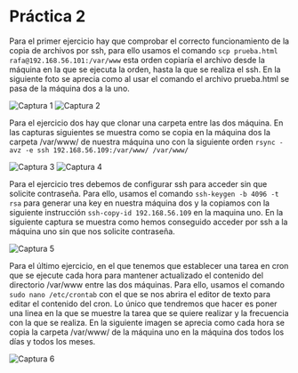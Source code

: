 # Práctica 2
Para el primer ejercicio hay que comprobar el correcto funcionamiento de la copia de archivos por ssh, para ello usamos el comando `scp prueba.html rafa@192.168.56.101:/var/www` esta orden copiaría el archivo desde la máquina en la que se ejecuta la orden, hasta la que se realiza el ssh. En la siguiente foto se aprecia como al usar el comando el archivo prueba.html se pasa de la máquina dos a la uno.

![Captura 1](http://imgur.com/AfHnfxf.jpg "Captura de la prueba")
![Captura 2](http://imgur.com/fDOh3r7.jpg "Captura de la prueba")

Para el ejercicio dos hay que clonar una carpeta entre las dos máquina. En las capturas siguientes se muestra como se copia en la máquina dos la carpeta /var/www/ de nuestra máquina uno con la siguiente orden `rsync -avz -e ssh 192.168.56.109:/var/www/ /var/www/`

![Captura 3](http://imgur.com/cz0MPUa.jpg "Captura de la prueba")
![Captura 4](http://imgur.com/xV4Ook1.jpg "Captura de la prueba")

Para el ejercicio tres debemos de configurar ssh para acceder sin que solicite contraseña. Para ello, usamos el comando `ssh-keygen -b 4096 -t rsa` para generar una key en nuestra máquina dos y la copiamos con la siguiente instrucción `ssh-copy-id 192.168.56.109` en la maquina uno. En la siguiente captura se muestra como hemos conseguido acceder por ssh a la máquina uno sin que nos solicite contraseña.

![Captura 5](http://imgur.com/xysUvyK.jpg "Captura de la prueba con ssh")

Para el último ejercicio, en el que tenemos que establecer una tarea en cron que se ejecute cada hora para mantener actualizado el contenido del directorio /var/www entre las dos máquinas. Para ello, usamos el comando `sudo nano /etc/crontab` con el que se nos abrira el editor de texto para editar el contenido del cron. Lo único que tendremos que hacer es poner una linea en la que se muestre la tarea que se quiere realizar y la frecuencia con la que se realiza. En la siguiente imagen se aprecia como cada hora se copia la carpeta /var/www/ de la máquina uno en la máquina dos todos los días y todos los meses.

![Captura 6](http://imgur.com/6YbTbFM.jpg "Captura de la prueba con ssh")